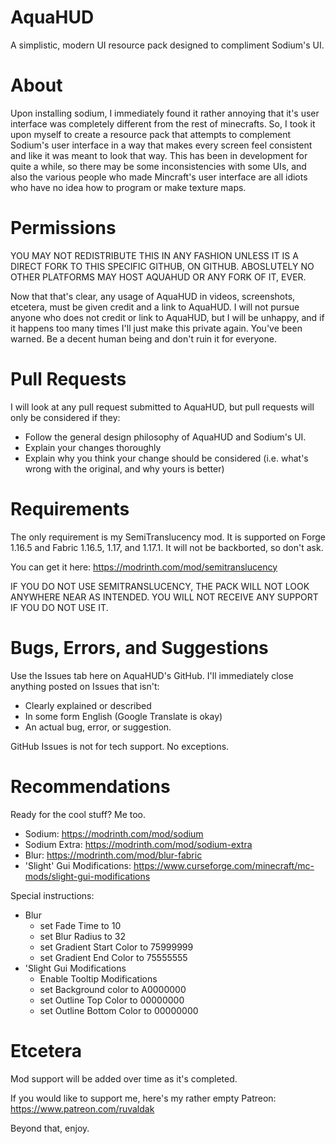 # AquaHUD
A simplistic, modern UI resource pack designed to compliment Sodium's UI.

# About
Upon installing sodium, I immediately found it rather annoying that it's user interface was completely different from the rest of minecrafts. So, I took it upon myself to create a resource pack that attempts to complement Sodium's user interface in a way that makes every screen feel consistent and like it was meant to look that way. This has been in development for quite a while, so there may be some inconsistencies with some UIs, and also the various people who made Mincraft's user interface are all idiots who have no idea how to program or make texture maps.

# Permissions
YOU MAY NOT REDISTRIBUTE THIS IN ANY FASHION UNLESS IT IS A DIRECT FORK TO THIS SPECIFIC GITHUB, ON GITHUB. ABOSLUTELY NO OTHER PLATFORMS MAY HOST AQUAHUD OR ANY FORK OF IT, EVER.

Now that that's clear, any usage of AquaHUD in videos, screenshots, etcetera, must be given credit and a link to AquaHUD. I will not pursue anyone who does not credit or link to AquaHUD, but I will be unhappy, and if it happens too many times I'll just make this private again. You've been warned. Be a decent human being and don't ruin it for everyone.

# Pull Requests
I will look at any pull request submitted to AquaHUD, but pull requests will only be considered if they:
 * Follow the general design philosophy of AquaHUD and Sodium's UI.
 * Explain your changes thoroughly
 * Explain why you think your change should be considered (i.e. what's wrong with the original, and why yours is better)

# Requirements
The only requirement is my SemiTranslucency mod. It is supported on Forge 1.16.5 and Fabric 1.16.5, 1.17, and 1.17.1. It will not be backborted, so don't ask.

You can get it here: https://modrinth.com/mod/semitranslucency

IF YOU DO NOT USE SEMITRANSLUCENCY, THE PACK WILL NOT LOOK ANYWHERE NEAR AS INTENDED. YOU WILL NOT RECEIVE ANY SUPPORT IF YOU DO NOT USE IT.

# Bugs, Errors, and Suggestions
Use the Issues tab here on AquaHUD's GitHub. I'll immediately close anything posted on Issues that isn't:
 * Clearly explained or described
 * In some form English (Google Translate is okay)
 * An actual bug, error, or suggestion.

GitHub Issues is not for tech support. No exceptions.

# Recommendations
Ready for the cool stuff? Me too.

 * Sodium: https://modrinth.com/mod/sodium
 * Sodium Extra: https://modrinth.com/mod/sodium-extra
 * Blur: https://modrinth.com/mod/blur-fabric
 * 'Slight' Gui Modifications: https://www.curseforge.com/minecraft/mc-mods/slight-gui-modifications

Special instructions:

 * Blur
      * set Fade Time to 10
      * set Blur Radius to 32
      * set Gradient Start Color to 75999999
      * set Gradient End Color to 75555555
 * 'Slight Gui Modifications
      * Enable Tooltip Modifications
      * set Background color to A0000000
      * set Outline Top Color to 00000000
      * set Outline Bottom Color to 00000000

# Etcetera

Mod support will be added over time as it's completed.

If you would like to support me, here's my rather empty Patreon: https://www.patreon.com/ruvaldak

Beyond that, enjoy.
